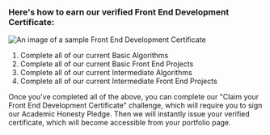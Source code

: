 ### Here's how to earn our verified Front End Development Certificate:

![An image of a sample Front End Development Certificate](http://i.imgur.com/UrU2ki8.png)

1. Complete all of our current Basic Algorithms
1. Complete all of our current Basic Front End Projects
1. Complete all of our current Intermediate Algorithms
1. Complete all of our current Intermediate Front End Projects

Once you've completed all of the above, you can complete our "Claim your Front End Development Certificate" challenge, which will require you to sign our Academic Honesty Pledge. Then we will instantly issue your verified certificate, which will become accessible from your portfolio page.